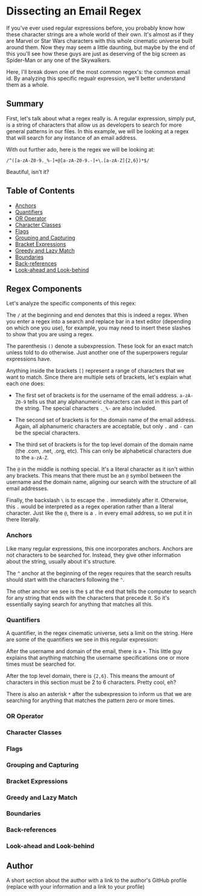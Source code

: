 # Dissecting an Email Regex

If you've ever used regular expressions before, you probably know how these character strings are a whole world of their own. It's almost as if they are Marvel or Star Wars characters with this whole cinematic universe built around them. Now they may seem a little daunting, but maybe by the end of this you'll see how these guys are just as deserving of the big screen as Spider-Man or any one of the Skywalkers.

Here, I'll break down one of the most common regex's: the common email id. By analyzing this specific regualr expression, we'll better understand them as a whole.

## Summary

First, let's talk about what a regex really is. A regular expression, simply put, is a string of characters that allow us as developers to search for more general patterns in our files. In this example, we will be looking at a regex that will search for any instance of an email address. 

With out further ado, here is the regex we will be looking at:

```
/^([a-zA-Z0-9._%-]+@[a-zA-Z0-9.-]+\.[a-zA-Z]{2,6})*$/
```

Beautiful, isn't it?

## Table of Contents

- [Anchors](#anchors)
- [Quantifiers](#quantifiers)
- [OR Operator](#or-operator)
- [Character Classes](#character-classes)
- [Flags](#flags)
- [Grouping and Capturing](#grouping-and-capturing)
- [Bracket Expressions](#bracket-expressions)
- [Greedy and Lazy Match](#greedy-and-lazy-match)
- [Boundaries](#boundaries)
- [Back-references](#back-references)
- [Look-ahead and Look-behind](#look-ahead-and-look-behind)

## Regex Components

Let's analyze the specific components of this regex:

The `/` at the beginning and end denotes that this is indeed a regex. When you enter a regex into a search and replace bar in a text editor (depending on which one you use), for example, you may need to insert these slashes to show that you are using a regex.

The parenthesis `()` denote a subexpression. These look for an exact match unless told to do otherwise. Just another one of the superpowers regular expressions have.

Anything inside the brackets `[]` represent a range of characters that we want to match. Since there are multiple sets of brackets, let's explain what each one does:

* The first set of brackets is for the username of the email address. `a-zA-Z0-9` tells us that any alphanumeric characters can exist in this part of the string. The special characters `._%-` are also included.

* The second set of brackets is for the domain name of the email address. Again, all alphanumeric characters are acceptable, but only `.` and `-` can be the special characters.

* The third set of brackets is for the top level domain of the domain name (the .com, .net, .org, etc). This can only be alphabetical characters due to the `a-zA-Z`.

The `@` in the middle is nothing special. It's a literal character as it isn't within any brackets. This means that there must be an `@` symbol between the username and the domain name, aligning our search with the structure of all email addresses.

Finally, the backslash `\` is to escape the `.` immediately after it. Otherwise, this `.` would be interpreted as a regex operation rather than a literal character. Just like the `@`, there is a `.` in every email address, so we put it in there literally.

### Anchors

Like many regular expressions, this one incorporates anchors. Anchors are not characters to be searched for. Instead, they give other information about the string, usually about it's structure.

The `^` anchor at the beginning of the regex requires that the search results should start with the characters following the `^`.

The other anchor we see is the `$` at the end that tells the computer to search for any string that ends with the characters that precede it. So it's essentially saying search for anything that matches all this.

### Quantifiers

A quantifier, in the regex cinematic universe, sets a limit on the string. Here are some of the quantifiers we see in this regular expression:

After the username and domain of the email, there is a `+`. This little guy explains that anything matching the username specifications one or more times must be searched for.

After the top level domain, there is `{2,6}`. This means the amount of characters in this section must be 2 to 6 characters. Pretty cool, eh?

There is also an asterisk `*` after the subexpression to inform us that we are searching for anything that matches the pattern zero or more times.

### OR Operator

### Character Classes

### Flags

### Grouping and Capturing

### Bracket Expressions

### Greedy and Lazy Match

### Boundaries

### Back-references

### Look-ahead and Look-behind

## Author

A short section about the author with a link to the author's GitHub profile (replace with your information and a link to your profile)
